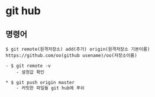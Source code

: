 # git hub

## 명령어
```
$ git remote(원격저장소) add(추가) origin(원격저장소 기본이름) https://github.com/oo(github usename)/oo(저장소이름)
```
```
- $ git remote -v
    - 설정값 확인
```
```bash
* $ git push origin master
    - 커밋한 파일들 git hub에 푸쉬
```

